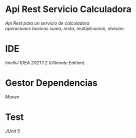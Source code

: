 # Api Rest Servicio Calculadora
*Api Rest para un servicio de calculadora*\
*operaciones basicas suma, resta, multiplicacion, division.*

# IDE
*IntelliJ IDEA 2021.1.2 (Ultimate Edition)*

# Gestor Dependencias
*Maven*

# Test
*JUnit 5*

